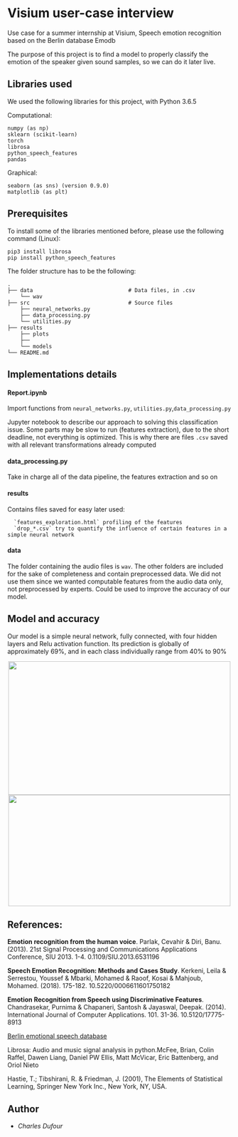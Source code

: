 
 
# Visium user-case interview

Use case for a summer internship at Visium, Speech emotion recognition based on the Berlin database Emodb 

The purpose of this project is to find a model to properly classify the emotion of the speaker given sound samples, so we can do it later live.

## Libraries used
We used the following libraries for this project, with Python 3.6.5


 Computational:

    numpy (as np)
    sklearn (scikit-learn)
    torch
    librosa
    python_speech_features
    pandas
    
Graphical:

    seaborn (as sns) (version 0.9.0)
    matplotlib (as plt)


## Prerequisites


To install some of the libraries mentioned before, please use the following command (Linux):

    pip3 install librosa
    pip install python_speech_features

The folder structure has to be the following:

    .
    ├── data                              # Data files, in .csv
        └── wav
    ├── src                               # Source files
        ├── neural_networks.py
        ├── data_processing.py
        └── utilities.py
    ├── results
        ├── plots
        ├── 
        └── models
    └── README.md


## Implementations details


#### Report.ipynb

Import functions from `neural_networks.py`, `utilities.py`,`data_processing.py`

Jupyter notebook to describe our approach to solving this classification issue. Some parts may be slow to run (features extraction),
due to the short deadline, not everything is optimized. This is why there are files `.csv` saved with all relevant transformations 
already computed

#### data_processing.py

Take in charge all of the data pipeline, the features extraction and so on

#### results

Contains files saved for easy later used:
    
      `features_exploration.html` profiling of the features
      `drop_*.csv` try to quantify the influence of certain features in a simple neural network
 
 #### data
  The folder containing the audio files is `wav`. The other folders are included for the sake of completeness and contain preprocessed data. We did not use them since we wanted computable features from the audio data only, not preprocessed by experts. Could be used to improve the accuracy of our model.
  
  
## Model and accuracy

Our model is a simple neural network, fully connected, with four hidden layers and Relu activation function. Its prediction is globally of approximately 69%, and in each class individually range from 40% to 90%


<p align="center">

<img src="https://github.com/dufourc1/visium_use_case/blob/master/results/plots/neural_net_fully%20connected.png" height="300" width="500">

<img src="https://github.com/dufourc1/visium_use_case/blob/master/results/plots/neural_net_fully%20connected_accuracy_per_class.png" height="250" width="500">

</p>


## References:
  **Emotion recognition from the human voice**. Parlak, Cevahir & Diri, Banu. (2013).  21st Signal Processing and Communications Applications Conference, SIU 2013. 1-4. 0.1109/SIU.2013.6531196
  
  
  **Speech Emotion Recognition: Methods and Cases Study**. Kerkeni, Leila & Serrestou, Youssef & Mbarki, Mohamed & Raoof, Kosai & Mahjoub, Mohamed. (2018). 175-182. 10.5220/0006611601750182
  
  
  **Emotion Recognition from Speech using Discriminative Features**. Chandrasekar, Purnima & Chapaneri, Santosh & Jayaswal, Deepak. (2014). International Journal of Computer Applications. 101. 31-36. 10.5120/17775-8913
  
  
  [Berlin emotional speech database](http://emodb.bilderbar.info/index-1024.html)
  
  
  Librosa: Audio and music signal analysis in python.McFee, Brian, Colin Raffel, Dawen Liang, Daniel PW Ellis, Matt McVicar, Eric Battenberg, and Oriol Nieto
  
  
  Hastie, T.; Tibshirani, R. & Friedman, J. (2001), The Elements of Statistical Learning, Springer New York Inc., New York, NY, USA.


## Author

* *Charles Dufour*
